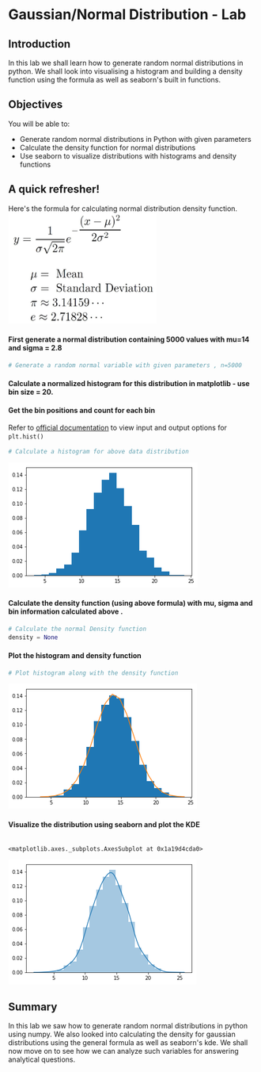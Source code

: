 
# Gaussian/Normal Distribution - Lab

## Introduction

In this lab we shall learn how to generate random normal distributions in python. We shall look into visualising a histogram and building a density function using the formula as well as seaborn's built in functions. 

## Objectives
You will be able to:
* Generate random normal distributions in Python with given parameters
* Calculate the density function for normal distributions
* Use seaborn to visualize distributions with histograms and density functions

## A quick refresher! 
Here's the formula for calculating normal distribution density function.
<img src="formula.jpg" width = 300>

#### First generate a normal distribution containing 5000 values with mu=14 and sigma = 2.8


```python
# Generate a random normal variable with given parameters , n=5000

```

#### Calculate a normalized histogram for this distribution in matplotlib - use bin size = 20. 
#### Get the bin positions and count for each bin 

Refer to [official documentation](https://matplotlib.org/api/_as_gen/matplotlib.pyplot.hist.html) to view input and output options for `plt.hist()`


```python
# Calculate a histogram for above data distribution

```


![png](index_files/index_6_0.png)


#### Calculate the density function (using above formula) with mu, sigma and bin information calculated above .


```python
# Calculate the normal Density function 
density = None
```

#### Plot the histogram and density function


```python
# Plot histogram along with the density function

```


![png](index_files/index_10_0.png)


#### Visualize the distribution using seaborn and plot the KDE


```python

```




    <matplotlib.axes._subplots.AxesSubplot at 0x1a19d4cda0>




![png](index_files/index_12_1.png)


## Summary

In this lab we saw how to generate random normal distributions in python using numpy. We also looked into calculating the density for gaussian distributions using the general formula as well as seaborn's kde. We shall now move on to see how we can analyze such variables for answering analytical questions. 
